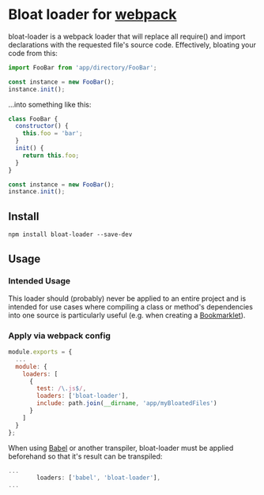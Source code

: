 # Bloat loader for [webpack](http://webpack.github.io/)

bloat-loader is a webpack loader that will replace all require() and import declarations with the requested file's source code. Effectively, bloating your code from this:
``` javascript
import FooBar from 'app/directory/FooBar';

const instance = new FooBar();
instance.init();
```
...into something like this:
``` javascript
class FooBar {
  constructor() {
    this.foo = 'bar';
  }
  init() {
    return this.foo;
  }
}

const instance = new FooBar();
instance.init();
```

## Install

`npm install bloat-loader --save-dev`

## Usage

### Intended Usage
This loader should (probably) never be applied to an entire project and is intended for use cases where compiling a class or method's dependencies into one source is particularly useful (e.g. when creating a [Bookmarklet](https://en.wikipedia.org/wiki/Bookmarklet)).

### Apply via webpack config

``` javascript
module.exports = {
  ...
  module: {
    loaders: [
      {
        test: /\.js$/,
        loaders: ['bloat-loader'],
        include: path.join(__dirname, 'app/myBloatedFiles')
      }
    ]
  }
};
```
When using [Babel](https://babeljs.io/) or another transpiler, bloat-loader must be applied beforehand so that it's result can be transpiled:
``` javascript
...
        loaders: ['babel', 'bloat-loader'],
...
``` 
